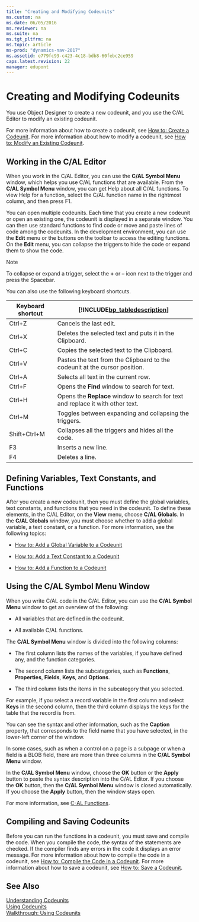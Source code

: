 ```yaml
---
title: "Creating and Modifying Codeunits"
ms.custom: na
ms.date: 06/05/2016
ms.reviewer: na
ms.suite: na
ms.tgt_pltfrm: na
ms.topic: article
ms-prod: "dynamics-nav-2017"
ms.assetid: e779fc93-c423-4c18-bdb8-60febc2ce959
caps.latest.revision: 22
manager: edupont
---
```

# Creating and Modifying Codeunits
You use Object Designer to create a new codeunit, and you use the C\/AL Editor to modify an existing codeunit.  
  
 For more information about how to create a codeunit, see [How to: Create a Codeunit](../Topic/How%20to:%20Create%20a%20Codeunit.md). For more information about how to modify a codeunit, see [How to: Modify an Existing Codeunit](../Topic/How%20to:%20Modify%20an%20Existing%20Codeunit.md).  
  
## Working in the C\/AL Editor  
 When you work in the C\/AL Editor, you can use the **C\/AL Symbol Menu** window, which helps you use C\/AL functions that are available. From the **C\/AL Symbol Menu** window, you can get Help about all C\/AL functions. To view Help for a function, select the C\/AL function name in the rightmost column, and then press F1.  
  
 You can open multiple codeunits. Each time that you create a new codeunit or open an existing one, the codeunit is displayed in a separate window. You can then use standard functions to find code or move and paste lines of code among the codeunits. In the development environment, you can use the **Edit** menu or the buttons on the toolbar to access the editing functions. On the **Edit** menu, you can collapse the triggers to hide the code or expand them to show the code.  
  
> [!NOTE]  
>  To collapse or expand a trigger, select the **\+** or **–** icon next to the trigger and press the Spacebar.  
  
 You can also use the following keyboard shortcuts.  
  
|Keyboard shortcut|[!INCLUDE[bp_tabledescription](includes/bp_tabledescription_md.md)]|  
|-----------------------|---------------------------------------|  
|Ctrl\+Z|Cancels the last edit.|  
|Ctrl\+X|Deletes the selected text and puts it in the Clipboard.|  
|Ctrl\+C|Copies the selected text to the Clipboard.|  
|Ctrl\+V|Pastes the text from the Clipboard to the codeunit at the cursor position.|  
|Ctrl\+A|Selects all text in the current row.|  
|Ctrl\+F|Opens the **Find** window to search for text.|  
|Ctrl\+H|Opens the **Replace** window to search for text and replace it with other text.|  
|Ctrl\+M|Toggles between expanding and collapsing the triggers.|  
|Shift\+Ctrl\+M|Collapses all the triggers and hides all the code.|  
|F3|Inserts a new line.|  
|F4|Deletes a line.|  
  
## Defining Variables, Text Constants, and Functions  
 After you create a new codeunit, then you must define the global variables, text constants, and functions that you need in the codeunit. To define these elements, in the C\/AL Editor, on the **View** menu, choose **C\/AL Globals**. In the **C\/AL Globals** window, you must choose whether to add a global variable, a text constant, or a function. For more information, see the following topics:  
  
-   [How to: Add a Global Variable to a Codeunit](../Topic/How%20to:%20Add%20a%20Global%20Variable%20to%20a%20Codeunit.md)  
  
-   [How to: Add a Text Constant to a Codeunit](../Topic/How%20to:%20Add%20a%20Text%20Constant%20to%20a%20Codeunit.md)  
  
-   [How to: Add a Function to a Codeunit](../Topic/How%20to:%20Add%20a%20Function%20to%20a%20Codeunit.md)  
  
## Using the C\/AL Symbol Menu Window  
 When you write C\/AL code in the C\/AL Editor, you can use the **C\/AL Symbol Menu** window to get an overview of the following:  
  
-   All variables that are defined in the codeunit.  
  
-   All available C\/AL functions.  
  
 The **C\/AL Symbol Menu** window is divided into the following columns:  
  
-   The first column lists the names of the variables, if you have defined any, and the function categories.  
  
-   The second column lists the subcategories, such as **Functions**, **Properties**, **Fields**, **Keys**, and **Options**.  
  
-   The third column lists the items in the subcategory that you selected.  
  
 For example, if you select a record variable in the first column and select **Keys** in the second column, then the third column displays the keys for the table that the record is from.  
  
 You can see the syntax and other information, such as the **Caption** property, that corresponds to the field name that you have selected, in the lower\-left corner of the window.  
  
 In some cases, such as when a control on a page is a subpage or when a field is a BLOB field, there are more than three columns in the **C\/AL Symbol Menu** window.  
  
 In the **C\/AL Symbol Menu** window, choose the **OK** button or the **Apply** button to paste the syntax description into the C\/AL Editor. If you choose the **OK** button, then the **C\/AL Symbol Menu** window is closed automatically. If you choose the **Apply** button, then the window stays open.  
  
 For more information, see [C\-AL Functions](C-AL-Functions.md).  
  
## Compiling and Saving Codeunits  
 Before you can run the functions in a codeunit, you must save and compile the code. When you compile the code, the syntax of the statements are checked. If the compiler finds any errors in the code it displays an error message. For more information about how to compile the code in a codeunit, see [How to: Compile the Code in a Codeunit](../Topic/How%20to:%20Compile%20the%20Code%20in%20a%20Codeunit.md). For more information about how to save a codeunit, see [How to: Save a Codeunit](../Topic/How%20to:%20Save%20a%20Codeunit.md).  
  
## See Also  
 [Understanding Codeunits](Understanding-Codeunits.md)   
 [Using Codeunits](Using-Codeunits.md)   
 [Walkthrough: Using Codeunits](../Topic/Walkthrough:%20Using%20Codeunits.md)